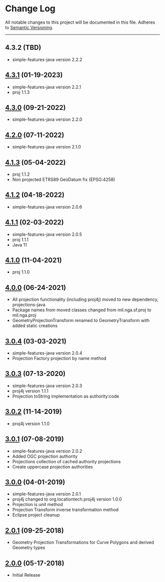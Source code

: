 # Change Log
All notable changes to this project will be documented in this file.
Adheres to [Semantic Versioning](http://semver.org/).

---

## 4.3.2 (TBD)

* simple-features-java version 2.2.2

## [4.3.1](https://github.com/ngageoint/simple-features-proj-java/releases/tag/4.3.1) (01-19-2023)

* simple-features-java version 2.2.1
* proj 1.1.3

## [4.3.0](https://github.com/ngageoint/simple-features-proj-java/releases/tag/4.3.0) (09-21-2022)

* simple-features-java version 2.2.0

## [4.2.0](https://github.com/ngageoint/simple-features-proj-java/releases/tag/4.2.0) (07-11-2022)

* simple-features-java version 2.1.0

## [4.1.3](https://github.com/ngageoint/simple-features-proj-java/releases/tag/4.1.3) (05-04-2022)

* proj 1.1.2
* Non projected ETRS89 GeoDatum fix (EPSG:4258)

## [4.1.2](https://github.com/ngageoint/simple-features-proj-java/releases/tag/4.1.2) (04-18-2022)

* simple-features-java version 2.0.6

## [4.1.1](https://github.com/ngageoint/simple-features-proj-java/releases/tag/4.1.1) (02-03-2022)

* simple-features-java version 2.0.5
* proj 1.1.1
* Java 11

## [4.1.0](https://github.com/ngageoint/simple-features-proj-java/releases/tag/4.1.0) (11-04-2021)

* proj 1.1.0

## [4.0.0](https://github.com/ngageoint/simple-features-proj-java/releases/tag/4.0.0) (06-24-2021)

* All projection functionality (including proj4j) moved to new dependency, projections-java
* Package names from moved classes changed from mil.nga.sf.proj to mil.nga.proj
* GeometryProjectionTransform renamed to GeometryTransform with added static creations

## [3.0.4](https://github.com/ngageoint/simple-features-proj-java/releases/tag/3.0.4) (03-03-2021)

* simple-features-java version 2.0.4
* Projection Factory projection by name method

## [3.0.3](https://github.com/ngageoint/simple-features-proj-java/releases/tag/3.0.3) (07-13-2020)

* simple-features-java version 2.0.3
* proj4j version 1.1.1
* Projection toString implementation as authority:code

## [3.0.2](https://github.com/ngageoint/simple-features-proj-java/releases/tag/3.0.2) (11-14-2019)

* proj4j version 1.1.0

## [3.0.1](https://github.com/ngageoint/simple-features-proj-java/releases/tag/3.0.1) (07-08-2019)

* simple-features-java version 2.0.2
* Added OGC projection authority
* Projections collection of cached authority projections
* Create uppercase projection authorities

## [3.0.0](https://github.com/ngageoint/simple-features-proj-java/releases/tag/3.0.0) (04-01-2019)

* simple-features-java version 2.0.1
* proj4j changed to org.locationtech.proj4j version 1.0.0
* Projection is unit method
* Projection Transform inverse transformation method
* Eclipse project cleanup

## [2.0.1](https://github.com/ngageoint/simple-features-proj-java/releases/tag/2.0.1) (09-25-2018)

* Geometry Projection Transformations for Curve Polygons and derived Geometry types

## [2.0.0](https://github.com/ngageoint/simple-features-proj-java/releases/tag/2.0.0) (05-17-2018)

* Initial Release
